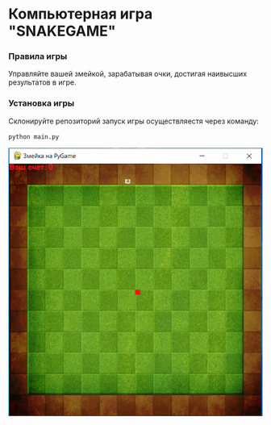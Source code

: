 #  Компьютерная игра "SNAKEGAME"

### Правила игры

Управляйте вашей змейкой, зарабатывая очки, достигая наивысших результатов в игре.

### Установка игры

Склонируйте репозиторий запуск игры осуществляестя через команду:

```bash
python main.py
```

![screenshot](screen.PNG)
